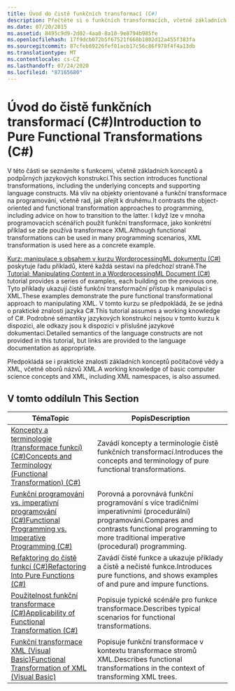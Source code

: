 ```yaml
---
title: Úvod do čistě funkčních transformací (C#)
description: Přečtěte si o funkčních transformacích, včetně základních konceptů a jazykových konstrukcí v jazyce C#. Tyto prostředky používají pro příklady transformaci XML.
ms.date: 07/20/2015
ms.assetid: 8495c9d9-2d02-4aa0-8a10-9e8794b985fe
ms.openlocfilehash: 17f9dcb072b5f67521f668b1802d12a455f383fa
ms.sourcegitcommit: 87cfeb69226fef01acb17c56c86f978f4f4a13db
ms.translationtype: MT
ms.contentlocale: cs-CZ
ms.lasthandoff: 07/24/2020
ms.locfileid: "87165680"
---
```

# <a name="introduction-to-pure-functional-transformations-c"></a><span data-ttu-id="4d2aa-104">Úvod do čistě funkčních transformací (C#)</span><span class="sxs-lookup"><span data-stu-id="4d2aa-104">Introduction to Pure Functional Transformations (C#)</span></span>
<span data-ttu-id="4d2aa-105">V této části se seznámíte s funkcemi, včetně základních konceptů a podpůrných jazykových konstrukcí.</span><span class="sxs-lookup"><span data-stu-id="4d2aa-105">This section introduces functional transformations, including the underlying concepts and supporting language constructs.</span></span> <span data-ttu-id="4d2aa-106">Má vliv na objekty orientované a funkční transformace na programování, včetně rad, jak přejít k druhému.</span><span class="sxs-lookup"><span data-stu-id="4d2aa-106">It contrasts the object-oriented and functional transformation approaches to programming, including advice on how to transition to the latter.</span></span> <span data-ttu-id="4d2aa-107">I když lze v mnoha programovacích scénářích použít funkční transformace, jako konkrétní příklad se zde používá transformace XML.</span><span class="sxs-lookup"><span data-stu-id="4d2aa-107">Although functional transformations can be used in many programming scenarios, XML transformation is used here as a concrete example.</span></span>  
  
 <span data-ttu-id="4d2aa-108">[Kurz: manipulace s obsahem v kurzu WordprocessingML dokumentu (C#)](./shape-of-wordprocessingml-documents.md) poskytuje řadu příkladů, které každá sestaví na předchozí straně.</span><span class="sxs-lookup"><span data-stu-id="4d2aa-108">The [Tutorial: Manipulating Content in a WordprocessingML Document (C#)](./shape-of-wordprocessingml-documents.md) tutorial provides a series of examples, each building on the previous one.</span></span> <span data-ttu-id="4d2aa-109">Tyto příklady ukazují čistě funkční transformační přístup k manipulaci s XML.</span><span class="sxs-lookup"><span data-stu-id="4d2aa-109">These examples demonstrate the pure functional transformational approach to manipulating XML.</span></span> <span data-ttu-id="4d2aa-110">V tomto kurzu se předpokládá, že se jedná o praktické znalosti jazyka C#.</span><span class="sxs-lookup"><span data-stu-id="4d2aa-110">This tutorial assumes a working knowledge of C#.</span></span> <span data-ttu-id="4d2aa-111">Podrobné sémantiky jazykových konstrukcí nejsou v tomto kurzu k dispozici, ale odkazy jsou k dispozici v příslušné jazykové dokumentaci.</span><span class="sxs-lookup"><span data-stu-id="4d2aa-111">Detailed semantics of the language constructs are not provided in this tutorial, but links are provided to the language documentation as appropriate.</span></span>  
  
 <span data-ttu-id="4d2aa-112">Předpokládá se i praktické znalosti základních konceptů počítačové vědy a XML, včetně oborů názvů XML.</span><span class="sxs-lookup"><span data-stu-id="4d2aa-112">A working knowledge of basic computer science concepts and XML, including XML namespaces, is also assumed.</span></span>  
  
## <a name="in-this-section"></a><span data-ttu-id="4d2aa-113">V tomto oddílu</span><span class="sxs-lookup"><span data-stu-id="4d2aa-113">In This Section</span></span>  
  
|<span data-ttu-id="4d2aa-114">Téma</span><span class="sxs-lookup"><span data-stu-id="4d2aa-114">Topic</span></span>|<span data-ttu-id="4d2aa-115">Popis</span><span class="sxs-lookup"><span data-stu-id="4d2aa-115">Description</span></span>|  
|-----------|-----------------|  
|[<span data-ttu-id="4d2aa-116">Koncepty a terminologie (transformace funkcí) (C#)</span><span class="sxs-lookup"><span data-stu-id="4d2aa-116">Concepts and Terminology (Functional Transformation) (C#)</span></span>](./concepts-and-terminology-functional-transformation.md)|<span data-ttu-id="4d2aa-117">Zavádí koncepty a terminologie čistě funkčních transformací.</span><span class="sxs-lookup"><span data-stu-id="4d2aa-117">Introduces the concepts and terminology of pure functional transformations.</span></span>|  
|[<span data-ttu-id="4d2aa-118">Funkční programování vs. imperativní programování (C#)</span><span class="sxs-lookup"><span data-stu-id="4d2aa-118">Functional Programming vs. Imperative Programming (C#)</span></span>](./functional-programming-vs-imperative-programming.md)|<span data-ttu-id="4d2aa-119">Porovná a porovnává funkční programování s více tradičními imperativními (procedurální) programování.</span><span class="sxs-lookup"><span data-stu-id="4d2aa-119">Compares and contrasts functional programming to more traditional imperative (procedural) programming.</span></span>|  
|[<span data-ttu-id="4d2aa-120">Refaktoring do čistě funkcí (C#)</span><span class="sxs-lookup"><span data-stu-id="4d2aa-120">Refactoring Into Pure Functions (C#)</span></span>](./refactoring-into-pure-functions.md)|<span data-ttu-id="4d2aa-121">Zavádí čisté funkce a ukazuje příklady a čistě a nečisté funkce.</span><span class="sxs-lookup"><span data-stu-id="4d2aa-121">Introduces pure functions, and shows examples of and pure and impure functions.</span></span>|  
|[<span data-ttu-id="4d2aa-122">Použitelnost funkční transformace (C#)</span><span class="sxs-lookup"><span data-stu-id="4d2aa-122">Applicability of Functional Transformation (C#)</span></span>](./applicability-of-functional-transformation.md)|<span data-ttu-id="4d2aa-123">Popisuje typické scénáře pro funkce transformace.</span><span class="sxs-lookup"><span data-stu-id="4d2aa-123">Describes typical scenarios for functional transformations.</span></span>|  
|[<span data-ttu-id="4d2aa-124">Funkční transformace XML (Visual Basic)</span><span class="sxs-lookup"><span data-stu-id="4d2aa-124">Functional Transformation of XML (Visual Basic)</span></span>](../../../../visual-basic/programming-guide/concepts/linq/functional-transformation-of-xml.md)|<span data-ttu-id="4d2aa-125">Popisuje funkční transformace v kontextu transformace stromů XML.</span><span class="sxs-lookup"><span data-stu-id="4d2aa-125">Describes functional transformations in the context of transforming XML trees.</span></span>|  
  